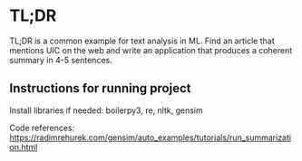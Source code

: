 # TL;DR
TL;DR is a common example for text analysis in ML. Find an article that mentions UIC on the web and write an application that produces a coherent summary in 4-5 sentences.

## Instructions for running project

Install libraries if needed: boilerpy3, re, nltk, gensim

Code references:
https://radimrehurek.com/gensim/auto_examples/tutorials/run_summarization.html
